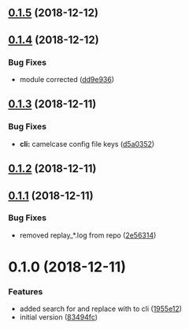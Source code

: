 ## [0.1.5](https://github.com/nidkil/use-pkg-version/compare/v0.1.4...v0.1.5) (2018-12-12)



## [0.1.4](https://github.com/nidkil/use-pkg-version/compare/v0.1.3...v0.1.4) (2018-12-12)


### Bug Fixes

* module corrected ([dd9e936](https://github.com/nidkil/use-pkg-version/commit/dd9e936))



## [0.1.3](https://github.com/nidkil/use-pkg-version/compare/v0.1.2...v0.1.3) (2018-12-11)


### Bug Fixes

* **cli:** camelcase config file keys ([d5a0352](https://github.com/nidkil/use-pkg-version/commit/d5a0352))



## [0.1.2](https://github.com/nidkil/use-pkg-version/compare/v0.1.1...v0.1.2) (2018-12-11)



## [0.1.1](https://github.com/nidkil/use-pkg-version/compare/v0.1.0...v0.1.1) (2018-12-11)


### Bug Fixes

* removed replay_*.log from repo ([2e56314](https://github.com/nidkil/use-pkg-version/commit/2e56314))



# 0.1.0 (2018-12-11)


### Features

* added search for and replace with to cli ([1955e12](https://github.com/nidkil/use-pkg-version/commit/1955e12))
* initial version ([83494fc](https://github.com/nidkil/use-pkg-version/commit/83494fc))



